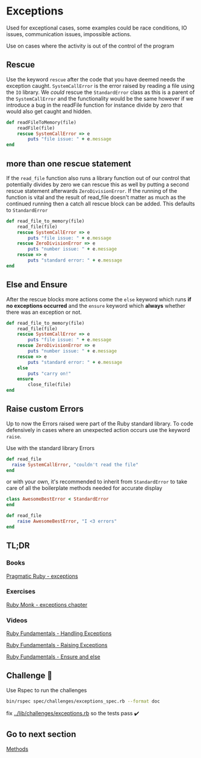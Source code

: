 # Exceptions

Used for exceptional cases, some examples could be race conditions, IO issues, communication issues, impossible actions.

Use on cases where the activity is out of the control of the program

## Rescue

Use the keyword `rescue` after the code that you have deemed needs the exception caught.  `SystemCallError` is the error raised by reading a file using the `IO` library.  We *could* rescue the `StandardError` class as this is a parent of the `SystemCallError` and the functionality would be the same however if we introduce a bug in the readFile function for instance divide by zero that would also get caught and hidden.

```ruby
def readFileToMemory(file)
    readFile(file)
    rescue SystemCallError => e
        puts "file issue: " + e.message
end
```

## more than one rescue statement

If the `read_file` function also runs a library function out of our control that potentially divides by zero we can rescue this as well by putting a second rescue statement afterwards `ZeroDivisionError`.  If the running of the function is vital and the result of read_file doesn't matter as much as the continued running then a catch all rescue block can be added.  This defaults to `StandardError`

```ruby
def read_file_to_memory(file)
    read_file(file)
    rescue SystemCallError => e
        puts "file issue: " + e.message
    rescue ZeroDivisionError => e
        puts "number issue: " + e.message
    rescue => e
        puts "standard error: " + e.message
end
```

## Else and Ensure

After the rescue blocks more actions come  the `else` keyword which runs **if no exceptions occurred** and the `ensure` keyword which **always** whether there was an exception or not.

```ruby
def read_file_to_memory(file)
    read_file(file)
    rescue SystemCallError => e
        puts "file issue: " + e.message
    rescue ZeroDivisionError => e
        puts "number issue: " + e.message
    rescue => e
        puts "standard error: " + e.message
    else 
        puts "carry on!"
    ensure
        close_file(file)
end
```

## Raise custom Errors

Up to now the Errors raised were part of the Ruby standard library.  To code defensively in cases where an unexpected action occurs use the keyword `raise`.

Use with the standard library Errors

```ruby
def read_file
  raise SystemCallError, "couldn't read the file"
end
```

or with your own, it's recommended to inherit from `StandardError` to take care of all the boilerplate methods needed for accurate display

```ruby
class AwesomeBestError < StandardError
end

def read_file
    raise AwesomeBestError, "I <3 errors"
end
```

## TL;DR

### Books

[Pragmatic Ruby - exceptions](http://ruby-doc.com/docs/ProgrammingRuby/html/tut_exceptions.html)

### Exercises

[Ruby Monk - exceptions chapter](https://rubymonk.com/learning/books/4-ruby-primer-ascent/chapters/41-exceptions)

### Videos

[Ruby Fundamentals - Handling Exceptions](https://app.pluralsight.com/player?course=ruby-fundamentals&author=alex-korban&name=ruby-fundamentals-module3&clip=10&mode=live)

[Ruby Fundamentals - Raising Exceptions](https://app.pluralsight.com/player?course=ruby-fundamentals&author=alex-korban&name=ruby-fundamentals-module3&clip=9&mode=live)

[Ruby Fundamentals - Ensure and else](https://app.pluralsight.com/player?course=ruby-fundamentals&author=alex-korban&name=ruby-fundamentals-module3&clip=10&mode=live)

## Challenge 🎠

Use Rspec to run the challenges

```bash
bin/rspec spec/challenges/exceptions_spec.rb --format doc
```

fix [../lib/challenges/exceptions.rb](../lib/challenges/exceptions.rb) so the tests pass ✔️

## Go to next section

[Methods](./methods)
